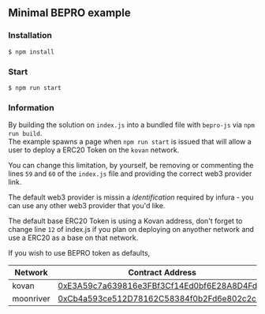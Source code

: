 ## Minimal BEPRO example

### Installation
```
$ npm install
```

### Start
```
$ npm run start
```

### Information

By building the solution on `index.js` into a bundled file with `bepro-js` via `npm run build`.    
The example spawns a page when `npm run start` is issued that will allow a user to deploy a ERC20 
Token on the `kovan` network.

You can change this limitation, by yourself, be removing or commenting the lines `59` and `60` of the
`index.js` file and providing the correct web3 provider link.

The default web3 provider is missin a _identification_ required by infura - you can use any other web3
provider that you'd like.

The default base ERC20 Token is using a Kovan address, don't forget to change line `12` of index.js
if you plan on deploying on anyother network and use a ERC20 as a base on that network.

If you wish to use BEPRO token as defaults, 

|Network|Contract Address|
|---|---|
|kovan|[0xE3A59c7a639816e3FBf3Cf14Ed0bf6E28A8D4Fd8](https://kovan.etherscan.io/address/0xE3A59c7a639816e3FBf3Cf14Ed0bf6E28A8D4Fd8)|
|moonriver|[0xCb4a593ce512D78162C58384f0b2Fd6e802c2c47](https://blockscout.moonriver.moonbeam.network/address/0xCb4a593ce512D78162C58384f0b2Fd6e802c2c47/transactions)|

